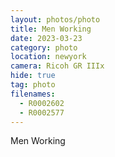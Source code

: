 ```yaml
---
layout: photos/photo
title: Men Working
date: 2023-03-23
category: photo
location: newyork
camera: Ricoh GR IIIx
hide: true
tag: photo
filenames:
  - R0002602
  - R0002577
---
```


Men Working
